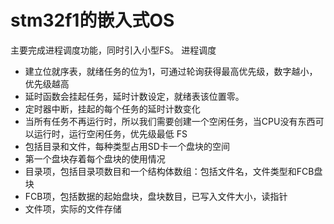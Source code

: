 # stm32f1的嵌入式OS
主要完成进程调度功能，同时引入小型FS。
进程调度
- 建立位就序表，就绪任务的位为1，可通过轮询获得最高优先级，数字越小，优先级越高
- 延时函数会挂起任务，延时计数设定，就绪表该位置零。
- 定时器中断，挂起的每个任务的延时计数变化
- 当所有任务不再运行时，所以我们需要创建一个空闲任务，当CPU没有东西可以运行时，运行空闲任务，优先级最低
FS
- 包括目录和文件，每种类型占用SD卡一个盘块的空间
- 第一个盘块存着每个盘块的使用情况
- 目录项，包括目录项数目和一个结构体数组：包括文件名，文件类型和FCB盘块
- FCB项，包括数据的起始盘块，盘块数目，已写入文件大小，读指针
- 文件项，实际的文件存储
